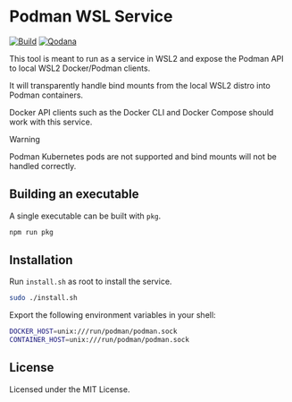 # Podman WSL Service

[![Build](https://github.com/expandigroup/podman-wsl-service/actions/workflows/build_and_release.yml/badge.svg)](https://github.com/expandigroup/podman-wsl-service/actions/workflows/build_and_release.yml) [![Qodana](https://github.com/expandigroup/podman-wsl-service/actions/workflows/qa.yml/badge.svg)](https://github.com/expandigroup/podman-wsl-service/actions/workflows/qa.yml)

This tool is meant to run as a service in WSL2 and expose the Podman API to local WSL2 Docker/Podman clients.

It will transparently handle bind mounts from the local WSL2 distro into Podman containers.

Docker API clients such as the Docker CLI and Docker Compose should work with this service.

> [!WARNING]
> Podman Kubernetes pods are not supported and bind mounts will not be handled correctly.

## Building an executable

A single executable can be built with `pkg`.

```bash
npm run pkg
```

## Installation

Run `install.sh` as root to install the service.

```bash
sudo ./install.sh
```

Export the following environment variables in your shell:

```bash
DOCKER_HOST=unix:///run/podman/podman.sock
CONTAINER_HOST=unix:///run/podman/podman.sock
```

## License

Licensed under the MIT License.
